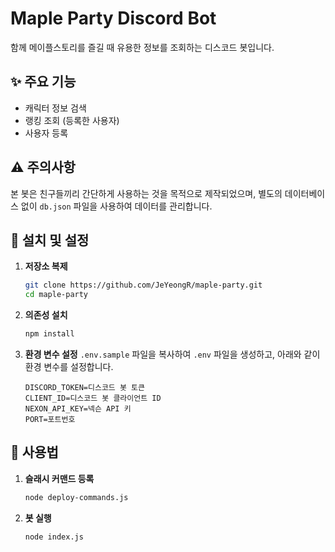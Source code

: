 # Maple Party Discord Bot

함께 메이플스토리를 즐길 때 유용한 정보를 조회하는 디스코드 봇입니다.

## ✨ 주요 기능

- 캐릭터 정보 검색
- 랭킹 조회 (등록한 사용자)
- 사용자 등록

## ⚠️ 주의사항

본 봇은 친구들끼리 간단하게 사용하는 것을 목적으로 제작되었으며, 별도의 데이터베이스 없이 `db.json` 파일을 사용하여 데이터를 관리합니다.

## 🔧 설치 및 설정

1. **저장소 복제**

   ```bash
   git clone https://github.com/JeYeongR/maple-party.git
   cd maple-party
   ```

2. **의존성 설치**

   ```bash
   npm install
   ```

3. **환경 변수 설정**
   `.env.sample` 파일을 복사하여 `.env` 파일을 생성하고, 아래와 같이 환경 변수를 설정합니다.

   ```
   DISCORD_TOKEN=디스코드 봇 토큰
   CLIENT_ID=디스코드 봇 클라이언트 ID
   NEXON_API_KEY=넥슨 API 키
   PORT=포트번호
   ```

## 🚀 사용법

1. **슬래시 커맨드 등록**

   ```bash
   node deploy-commands.js
   ```

2. **봇 실행**
   ```bash
   node index.js
   ```
